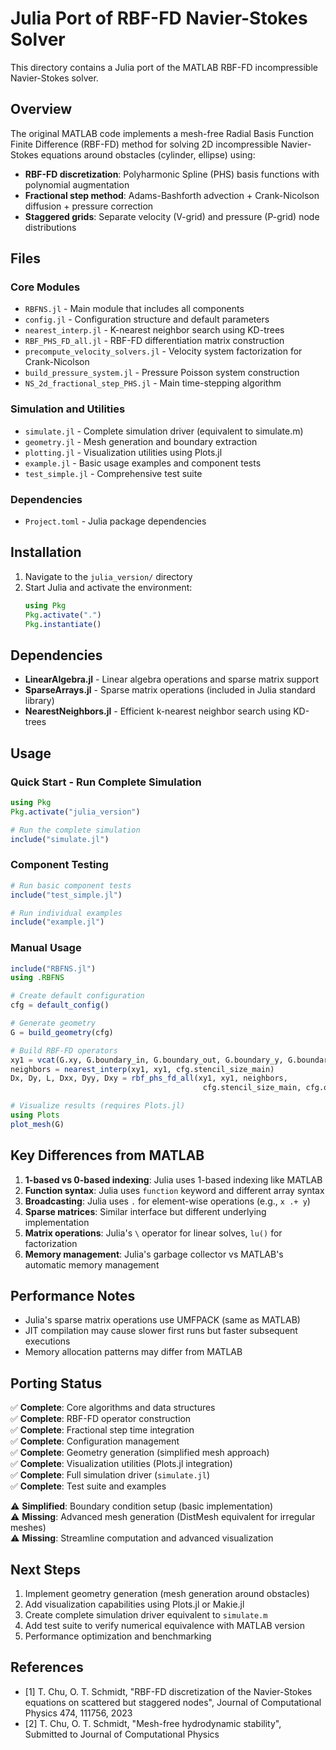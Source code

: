 # Julia Port of RBF-FD Navier-Stokes Solver

This directory contains a Julia port of the MATLAB RBF-FD incompressible Navier-Stokes solver.

## Overview

The original MATLAB code implements a mesh-free Radial Basis Function Finite Difference (RBF-FD) method for solving 2D incompressible Navier-Stokes equations around obstacles (cylinder, ellipse) using:

- **RBF-FD discretization**: Polyharmonic Spline (PHS) basis functions with polynomial augmentation
- **Fractional step method**: Adams-Bashforth advection + Crank-Nicolson diffusion + pressure correction
- **Staggered grids**: Separate velocity (V-grid) and pressure (P-grid) node distributions

## Files

### Core Modules
- `RBFNS.jl` - Main module that includes all components
- `config.jl` - Configuration structure and default parameters
- `nearest_interp.jl` - K-nearest neighbor search using KD-trees
- `RBF_PHS_FD_all.jl` - RBF-FD differentiation matrix construction
- `precompute_velocity_solvers.jl` - Velocity system factorization for Crank-Nicolson
- `build_pressure_system.jl` - Pressure Poisson system construction
- `NS_2d_fractional_step_PHS.jl` - Main time-stepping algorithm

### Simulation and Utilities
- `simulate.jl` - Complete simulation driver (equivalent to simulate.m)
- `geometry.jl` - Mesh generation and boundary extraction
- `plotting.jl` - Visualization utilities using Plots.jl
- `example.jl` - Basic usage examples and component tests
- `test_simple.jl` - Comprehensive test suite

### Dependencies
- `Project.toml` - Julia package dependencies

## Installation

1. Navigate to the `julia_version/` directory
2. Start Julia and activate the environment:
   ```julia
   using Pkg
   Pkg.activate(".")
   Pkg.instantiate()
   ```

## Dependencies

- **LinearAlgebra.jl** - Linear algebra operations and sparse matrix support
- **SparseArrays.jl** - Sparse matrix operations (included in Julia standard library)
- **NearestNeighbors.jl** - Efficient k-nearest neighbor search using KD-trees

## Usage

### Quick Start - Run Complete Simulation
```julia
using Pkg
Pkg.activate("julia_version")

# Run the complete simulation
include("simulate.jl")
```

### Component Testing
```julia
# Run basic component tests
include("test_simple.jl")

# Run individual examples
include("example.jl")
```

### Manual Usage
```julia
include("RBFNS.jl")
using .RBFNS

# Create default configuration
cfg = default_config()

# Generate geometry
G = build_geometry(cfg)

# Build RBF-FD operators
xy1 = vcat(G.xy, G.boundary_in, G.boundary_out, G.boundary_y, G.boundary_obs)
neighbors = nearest_interp(xy1, xy1, cfg.stencil_size_main)
Dx, Dy, L, Dxx, Dyy, Dxy = rbf_phs_fd_all(xy1, xy1, neighbors, 
                                           cfg.stencil_size_main, cfg.order_main, cfg.poly_degree_main)

# Visualize results (requires Plots.jl)
using Plots
plot_mesh(G)
```

## Key Differences from MATLAB

1. **1-based vs 0-based indexing**: Julia uses 1-based indexing like MATLAB
2. **Function syntax**: Julia uses `function` keyword and different array syntax
3. **Broadcasting**: Julia uses `.` for element-wise operations (e.g., `x .+ y`)
4. **Sparse matrices**: Similar interface but different underlying implementation
5. **Matrix operations**: Julia's `\` operator for linear solves, `lu()` for factorization
6. **Memory management**: Julia's garbage collector vs MATLAB's automatic memory management

## Performance Notes

- Julia's sparse matrix operations use UMFPACK (same as MATLAB)
- JIT compilation may cause slower first runs but faster subsequent executions
- Memory allocation patterns may differ from MATLAB

## Porting Status

✅ **Complete**: Core algorithms and data structures  
✅ **Complete**: RBF-FD operator construction  
✅ **Complete**: Fractional step time integration  
✅ **Complete**: Configuration management  
✅ **Complete**: Geometry generation (simplified mesh approach)  
✅ **Complete**: Visualization utilities (Plots.jl integration)  
✅ **Complete**: Full simulation driver (`simulate.jl`)  
✅ **Complete**: Test suite and examples  

⚠️ **Simplified**: Boundary condition setup (basic implementation)  
⚠️ **Missing**: Advanced mesh generation (DistMesh equivalent for irregular meshes)  
⚠️ **Missing**: Streamline computation and advanced visualization  

## Next Steps

1. Implement geometry generation (mesh generation around obstacles)
2. Add visualization capabilities using Plots.jl or Makie.jl
3. Create complete simulation driver equivalent to `simulate.m`
4. Add test suite to verify numerical equivalence with MATLAB version
5. Performance optimization and benchmarking

## References

- [1] T. Chu, O. T. Schmidt, "RBF-FD discretization of the Navier-Stokes equations on scattered but staggered nodes", Journal of Computational Physics 474, 111756, 2023
- [2] T. Chu, O. T. Schmidt, "Mesh-free hydrodynamic stability", Submitted to Journal of Computational Physics
